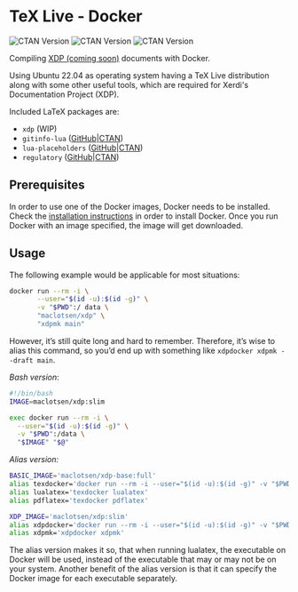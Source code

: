 # TeX Live - Docker
![CTAN Version](https://img.shields.io/ctan/v/regulatory?label=ctan%2Fregulatory)
![CTAN Version](https://img.shields.io/ctan/v/gitinfo-lua?label=ctan%2Fgitinfo-lua)
![CTAN Version](https://img.shields.io/ctan/v/lua-placeholders?label=ctan%2Flua-placeholders)

Compiling [XDP (coming soon)](https://github.com/Xerdi/documentation-project) documents with Docker.

Using Ubuntu 22.04 as operating system having a TeX Live distribution along with some other useful tools, which are required for Xerdi's Documentation Project (XDP).

Included LaTeX packages are:
- `xdp` (WIP)
- `gitinfo-lua` ([GitHub](https://github.com/Xerdi/gitinfo-lua)|[CTAN](https://ctan.org/pkg/gitinfo-lua))
- `lua-placeholders` ([GitHub](https://github.com/Xerdi/lua-placeholders)|[CTAN](https://ctan.org/pkg/lua-placeholders))
- `regulatory` ([GitHub](https://github.com/Xerdi/regulatory)|[CTAN](https://ctan.org/pkg/regulatory))

## Prerequisites
In order to use one of the Docker images, Docker needs to be installed.
Check the [installation instructions](https://docs.docker.com/engine/install/) in order to install Docker.
Once you run Docker with an image specified, the image will get downloaded.

## Usage
The following example would be applicable for most situations:
```bash
docker run --rm -i \
       --user="$(id -u):$(id -g)" \
       -v "$PWD":/ data \
       "maclotsen/xdp" \
       "xdpmk main"
```

However, it’s still quite long and hard to remember.
Therefore, it’s wise to alias this command, so you’d end up with something like `xdpdocker xdpmk --draft main`.

*Bash version*:
```bash
#!/bin/bash
IMAGE=maclotsen/xdp:slim

exec docker run --rm -i \
  --user="$(id -u):$(id -g)" \
  -v "$PWD":/data \
  "$IMAGE" "$@"
```

*Alias version:*
```bash
BASIC_IMAGE='maclotsen/xdp-base:full'
alias texdocker='docker run --rm -i --user="$(id -u):$(id -g)" -v "$PWD":/data "$BASIC_IMAGE"'
alias lualatex='texdocker lualatex'
alias pdflatex='texdocker pdflatex'

XDP_IMAGE='maclotsen/xdp:slim'
alias xdpdocker='docker run --rm -i --user="$(id -u):$(id -g)" -v "$PWD":/data "$XDP_IMAGE"'
alias xdpmk='xdpdocker xdpmk'
```
The alias version makes it so, that when running lualatex, the executable on Docker will be used, instead of the executable that may or may not be on your system.
Another benefit of the alias version is that it can specify the Docker image for each executable separately.

